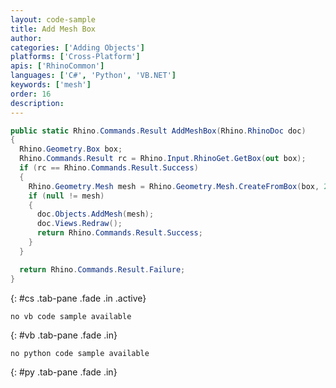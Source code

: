 ```yaml
---
layout: code-sample
title: Add Mesh Box
author: 
categories: ['Adding Objects'] 
platforms: ['Cross-Platform']
apis: ['RhinoCommon']
languages: ['C#', 'Python', 'VB.NET']
keywords: ['mesh']
order: 16
description:  
---
```




```cs
public static Rhino.Commands.Result AddMeshBox(Rhino.RhinoDoc doc)
{
  Rhino.Geometry.Box box;
  Rhino.Commands.Result rc = Rhino.Input.RhinoGet.GetBox(out box);
  if (rc == Rhino.Commands.Result.Success)
  {
    Rhino.Geometry.Mesh mesh = Rhino.Geometry.Mesh.CreateFromBox(box, 2, 2, 2);
    if (null != mesh)
    {
      doc.Objects.AddMesh(mesh);
      doc.Views.Redraw();
      return Rhino.Commands.Result.Success;
    }
  }

  return Rhino.Commands.Result.Failure;
}
```
{: #cs .tab-pane .fade .in .active}


```vbnet
no vb code sample available
```
{: #vb .tab-pane .fade .in}


```python
no python code sample available
```
{: #py .tab-pane .fade .in}


